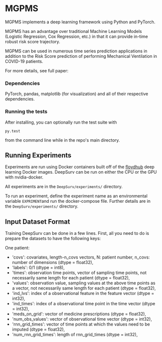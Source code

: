 # MGPMS

MGPMS implements a deep learning framework using Python and PyTorch. 

MGPMS has an advantage over traditional Machine Learning Models (Logistic Regression, Cox Regression, etc.) in that it can provide in-time robust risk score trajectory.

MGPMS can be used in numerous time series prediction applications in addition to the Risk Score prediction of performing Mechanical Ventilation in COVID-19 patients. 

For more details, see full paper: 

### Dependencies

PyTorch, pandas, matplotlib (for visualization) and all of their respective dependencies. 

### Running the tests

After installing, you can optionally run the test suite with

	py.test

from the command line while in the repo's main directory. 

## Running Experiments

Experiments are run using Docker containers built off of the [floydhub](https://github.com/floydhub/dl-docker) deep learning Docker images. DeepSurv can be run on either the CPU or the GPU with nvidia-docker. 

All experiments are in the `DeepSurv/experiments/` directory. 

To run an experiment, define the experiment name as an environmental variable `EXPRIMENT`and run the docker-compose file. Further details are in the `DeepSurv/experiments/` directory. 

## Input Dataset Format

Training DeepSurv can be done in a few lines. 
First, all you need to do is prepare the datasets to have the following keys:

One patient:
- 'covs': covariates, length-n_covs vectors, N: patient number, n_covs: number of dimensions (dtype = float32), 
- 'labels': 0/1 (dtype = int8),
- 'times': observation time points, vector of sampling time points, not necessarily same length for each patient (dtype = float32),
- 'values': observation value, sampling values at the above time points as a vector, not necessarily same length for each patient (dtype = float32),
- 'ind_lvs': index of a observational feature in the feature vector (dtype = int32),
- 'ind_times': index of a observational time point in the time vector (dtype = int32),
- 'meds_on_grid': vector of medicine prescriptions (dtype = float32),
- 'num_obs_values': vector of observational time vector (dtype = int32),
- 'rnn_grid_times': vector of time points at which the values need to be imputed (dtype = float32),
- 'num_rnn_grid_times': length of rnn_grid_times (dtype = int32),
